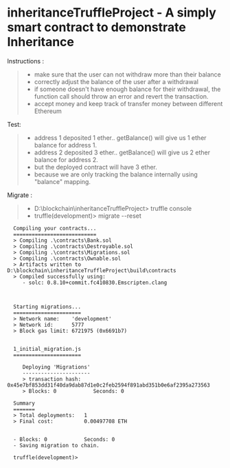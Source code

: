 # inheritanceTruffleProject - A simply smart contract to demonstrate Inheritance

Instructions :
> - make sure that the user can not withdraw more than their balance
> - correctly adjust the balance of the user after a withdrawal
> - if someone doesn't have enough balance for their withdrawal, the function call should throw an error and revert the transaction.
> - accept money and keep track of transfer money between different Ethereum      

Test: 
 > - address 1 deposited 1 ether.. getBalance() will give us 1 ether balance for address 1.
 > - address 2 deposited 3 ether.. getBalance() will give us 2 ether balance for address 2.
 > - but the deployed contract will have 3 ether. 
 > - because we are only tracking the balance internally using "balance" mapping.	

Migrate :
> - D:\blockchain\inheritanceTruffleProject> truffle console
> - truffle(development)> migrate --reset

      Compiling your contracts...
      ===========================
      > Compiling .\contracts\Bank.sol
      > Compiling .\contracts\Destroyable.sol
      > Compiling .\contracts\Migrations.sol
      > Compiling .\contracts\Ownable.sol
      > Artifacts written to D:\blockchain\inheritanceTruffleProject\build\contracts
      > Compiled successfully using:
         - solc: 0.8.10+commit.fc410830.Emscripten.clang



      Starting migrations...
      ======================
      > Network name:    'development'
      > Network id:      5777
      > Block gas limit: 6721975 (0x6691b7)


      1_initial_migration.js
      ======================

         Deploying 'Migrations'
         ----------------------
         > transaction hash:    0x45e7bf853dd31f40da9dab87d1e0c2feb2594f891abd351b0e6af2395a273563
         > Blocks: 0            Seconds: 0

      Summary
      =======
      > Total deployments:   1
      > Final cost:          0.00497708 ETH


      - Blocks: 0            Seconds: 0
      - Saving migration to chain.

      truffle(development)>
